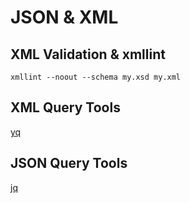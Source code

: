 # JSON & XML

## XML Validation & xmllint
<pre><code class="bash">xmllint --noout --schema my.xsd my.xml
</code></pre>

## XML Query Tools
[yq](https://github.com/kislyuk/yq)

## JSON Query Tools
[jq](https://stedolan.github.io/jq/)

